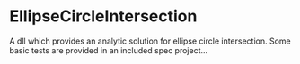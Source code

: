 # EllipseCircleIntersection
A dll which provides an analytic solution for ellipse circle intersection.
Some basic tests are provided in an included spec project...
